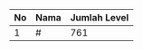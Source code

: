 | No | Nama            | Jumlah Level |
|----|-----------------|--------------|
| 1  | #    |    761        |
